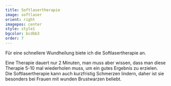 ```yaml
---
title: Softlasertherapie
image: softlaser
orient: right
imagepos: center
style: style1
bgcolor: bcdbb3
order: 7
---
```


Für eine schnellere Wundheilung biete ich die Softlasertherapie an. 

Eine Therapie dauert nur 2 Minuten, man muss aber wissen, dass man diese Therapie 5-10 mal wiederholen muss, um ein gutes Ergebnis zu erzielen. Die Softlasertherapie kann auch kurzfristig Schmerzen lindern, daher ist sie besonders bei Frauen mit wunden Brustwarzen beliebt.